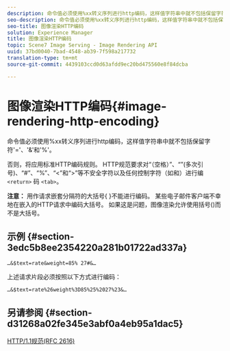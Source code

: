 ```yaml
---
description: 命令值必须使用%xx转义序列进行http编码，这样值字符串中就不包括保留字符'='、'&'和'%'。
seo-description: 命令值必须使用%xx转义序列进行http编码，这样值字符串中就不包括保留字符'='、'&'和'%'。
seo-title: 图像渲染HTTP编码
solution: Experience Manager
title: 图像渲染HTTP编码
topic: Scene7 Image Serving - Image Rendering API
uuid: 37bd0040-7bad-4548-ab39-7f598a217732
translation-type: tm+mt
source-git-commit: 4439103ccd0d63afdd9ec20bd475560e8f84dcba

---
```



# 图像渲染HTTP编码{#image-rendering-http-encoding}

命令值必须使用%xx转义序列进行http编码，这样值字符串中就不包括保留字符&#39;=&#39;、&#39;&amp;&#39;和&#39;%&#39;。

否则，将应用标准HTTP编码规则。 HTTP规范要求对“（空格）”、“”(多次引号)、“#”、“%”、“&lt;”和“>”等不安全字符以及任何控制字符（如和）进行编 `<return>` 码 `<tab>`。

**注意：** 用作请求嵌套分隔符的大括号{ }不能进行编码。 某些电子邮件客户端不幸地在嵌入的HTTP请求中编码大括号。 如果这是问题，图像渲染允许使用括号()而不是大括号。

## 示例 {#section-3edc5b8ee2354220a281b01722ad337a}

`…&$text=rate&weight=85% 27#&…`

上述请求片段必须按照以下方式进行编码：

`…&$text=rate%26weight%3D85%25%2027%23&…`

## 另请参阅 {#section-d31268a02fe345e3abf0a4eb95a1dac5}

[HTTP/1.1规范(RFC 2616)](https://www.w3.org/Protocols/rfc2616/rfc2616.html)
